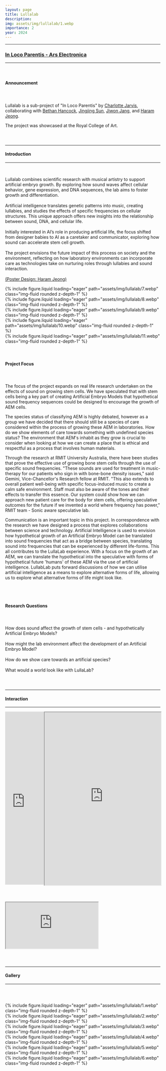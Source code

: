 ```yaml
---
layout: page
title: Lullalab
description: 
img: assets/img/lullalab/1.webp
importance: 2
year: 2024
---
```


---

<h3>
    <a href="https://ars.electronica.art/eudigitaldeal/en/residencies/in-loco-parentis-by-charlotte-jarvis/" target="_blank">In Loco Parentis - Ars Electronica</a>
</h3>

---

<h4>
<br>
</h4>

#### Announcement

<h4>
<br>
</h4>

Lullalab is a sub-project of "In Loco Parentis" by [Charlotte Jarvis](https://cjarvis.com/), collaborating with [Bethan Hancock](https://www.linkedin.com/in/bethan-hancock/), [Jingjing Sun](https://www.instagram.com/jingjingxs), [Jiwon Jang](https://www.instagram.com/jjang.jiwon/), and [Haram Jeong](https://harmangjoa.cargo.site/). 

The project was showcased at the Royal College of Art.

<h4>
<br>
</h4>

---
#### Introduction
---

<div class="row">
    <div class="col-sm-6" style="display: flex; align-items: center;">
        <p>
            <br>
            Lullalab combines scientific research with musical artistry to support artificial embryo growth. By exploring how sound waves affect cellular behavior, gene expression, and DNA sequences, the lab aims to foster growth and differentiation. <br><br>
            Artificial intelligence translates genetic patterns into music, creating lullabies, and studies the effects of specific frequencies on cellular structures. This unique approach offers new insights into the relationship between sound, DNA, and cellular life.<br><br>
            Initially interested in AI’s role in producing artificial life, the focus shifted from designer babies to AI as a caretaker and communicator, exploring how sound can accelerate stem cell growth. <br><br>
            The project envisions the future impact of this process on society and the environment, reflecting on how laboratory environments can incorporate care as technologies take on nurturing roles through lullabies and sound interaction.<br><br>
            <a href="https://www.instagram.com/p/C9vsveqiKq0/?img_index=1" target="_blank">(Poster Design: Haram Jeong)</a>
        </p>
    </div>
    <div class="col-sm-6">
        {% include figure.liquid loading="eager" path="assets/img/lullalab/7.webp" class="img-fluid rounded z-depth-1" %}
    </div>
</div>

<div class="row">
        <div class="col-sm-6">
        {% include figure.liquid loading="eager" path="assets/img/lullalab/8.webp" class="img-fluid rounded z-depth-1" %}
        </div>
        <div class="col-sm-6">
        {% include figure.liquid loading="eager" path="assets/img/lullalab/9.webp" class="img-fluid rounded z-depth-1" %}
        </div>
</div>

<div class="row">
        <div class="col-sm-6">
        {% include figure.liquid loading="eager" path="assets/img/lullalab/10.webp" class="img-fluid rounded z-depth-1" %}
        </div>
        <div class="col-sm-6">
        {% include figure.liquid loading="eager" path="assets/img/lullalab/11.webp" class="img-fluid rounded z-depth-1" %}
        </div>
</div>

<h4>
<br>
</h4>

<h4>
Project Focus
</h4>

<h4>
<br>
</h4>

The focus of the project expands on real life research undertaken on the effects of sound on growing stem cells. We have speculated that with stem cells being a key part of creating Artificial Embryo Models that hypothetical sound frequency sequences could be designed to encourage the growth of AEM cells.

The species status of classifying AEM is highly debated, however as a group we have decided that there should still be a species of care considered within the process of growing these AEM in laboratories. How do we show elements of care towards something with undefined species status? The environment that AEM's inhabit as they grow is crucial to consider when looking at how we can create a place that is ethical and respectful as a process that involves human materials.

Through the research at RMIT University Australia, there have been studies that prove the effective use of growing bone stem cells through the use of specific sound frequencies. "These sounds are used for treatment in music-therapy for our patients who sign in with bone-bone density issues," said Gemini, Vice-Chancellor's Research fellow at RMIT. "This also extends to overall patient well-being with specific focus-induced music to create a calm safe environment. Staff must also be aware of the tones and their effects to transfer this essence. Our system could show how we can approach new patient care for the body for stem cells, offering speculative outcomes for the future if we invented a world where frequency has power," RMIT team - Sonic aware speculative lab.

Communication is an important topic in this project. In correspondence with the research we have designed a process that explores collaborations between science and technology. Artificial Intelligence is used to envision how hypothetical growth of an Artificial Embryo Model can be translated into sound frequencies that act as a bridge between species, translating sound into frequencies that can be experienced by different life-forms. This all contributes to the LullaLab experience. With a focus on the growth of an AEM, we can translate the hypothetical into the speculative with forms of hypothetical future 'humans' of these AEM via the use of artificial intelligence. LullabLab puts forward discussions of how we can utilise artificial intelligence as a means to explore alternative forms of life, allowing us to explore what alternative forms of life might look like.

<h4>
<br>
<br>
</h4>

<h4>
Research Questions
</h4>

<h4>
<br>
</h4>

<p>
How does sound affect the growth of stem cells - and hypothetically Artificial Embryo Models?<br><br>
How might the lab environment affect the development of an Artificial Embryo Model?<br><br>
How do we show care towards an artificial species?<br><br>
What would a world look like with LullaLab?
</p>

<h4>
<br>
</h4>

---
#### Interaction
---

<div class="row" style="display: flex; height: 560px;">
    <div class="col-sm-3" style="flex: 0 0 25%; height: 100%;">
        <iframe width="100%" height="100%" 
            src="https://www.youtube.com/embed/hMxfOc9Is3M" 
            title="YouTube video player" frameborder="0" 
            allow="accelerometer; autoplay; clipboard-write; encrypted-media;
            gyroscope; picture-in-picture; web-share"
            allowfullscreen>
        </iframe>
    </div>
    <div class="col-sm-9" style="flex: 0 0 75%; height: 100%;">
        <div class="embed-responsive embed-responsive-16by9" style="height: 100%;">
            <iframe class="embed-responsive-item" width="100%" height="100%" 
                src="https://www.youtube.com/embed/m7Pf2HI4C4I?si=1Zpc-tO2TqsqQ_2y" 
                allowfullscreen>
            </iframe>
        </div>        
    </div>
</div>

<h4>
<br>
</h4>

<div class="row">
    <div class="col-12">
        <div class="embed-responsive embed-responsive-16by9">
            <iframe class="embed-responsive-item" src="https://www.youtube.com/embed/4DZ-aitlNtk?si=z_rp8INe6Ym86cxN" allowfullscreen></iframe>
        </div>
    </div>
</div>

<h4>
<br>
</h4>

---
#### Gallery
---

<h5>
<br>
</h5>

<!-- 一行图片 -->
<div class="row">
    <div class="col-12">
        {% include figure.liquid loading="eager" path="assets/img/lullalab/1.webp" class="img-fluid rounded z-depth-1" %}
    </div>
</div>

<!-- 一行图片 -->
<div class="row">
    <div class="col-12">
        {% include figure.liquid loading="eager" path="assets/img/lullalab/2.webp" class="img-fluid rounded z-depth-1" %}
    </div>
</div>

<div class="row">
        <div class="col-sm-6">
        {% include figure.liquid loading="eager" path="assets/img/lullalab/3.webp" class="img-fluid rounded z-depth-1" %}
        </div>
        <div class="col-sm-6">
        {% include figure.liquid loading="eager" path="assets/img/lullalab/4.webp" class="img-fluid rounded z-depth-1" %}
        </div>
</div>

<div class="row">
        <div class="col-sm-6">
        {% include figure.liquid loading="eager" path="assets/img/lullalab/5.webp" class="img-fluid rounded z-depth-1" %}
        </div>
        <div class="col-sm-6">
        {% include figure.liquid loading="eager" path="assets/img/lullalab/6.webp" class="img-fluid rounded z-depth-1" %}
        </div>
</div>